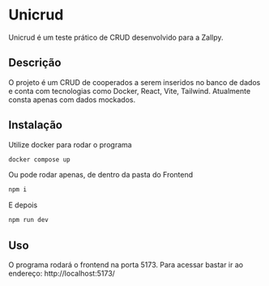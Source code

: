 # Unicrud

Unicrud é um teste prático de CRUD desenvolvido para a Zallpy.

## Descrição

O projeto é um CRUD de cooperados a serem inseridos no banco de dados e conta com tecnologias como Docker, React, Vite, Tailwind. Atualmente consta apenas com dados mockados.

## Instalação

Utilize docker para rodar o programa

```bash
docker compose up
```

Ou pode rodar apenas, de dentro da pasta do Frontend

```bash
npm i
```
E depois

```bash
npm run dev
```

## Uso

O programa rodará o frontend na porta 5173. Para acessar bastar ir ao endereço: http://localhost:5173/